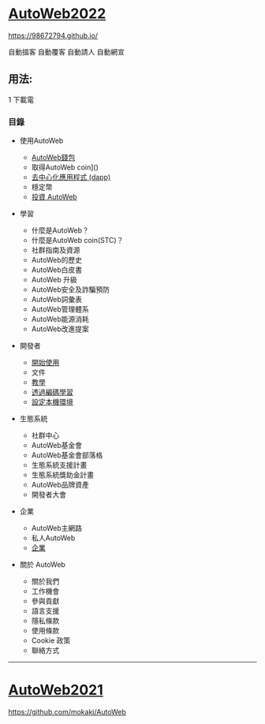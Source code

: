 # [AutoWeb2022](https://98672794.github.io/)
  https://98672794.github.io/
  
  自動搵客 自動覆客 自動請人 自動網宣
  
  
## 用法:

  1 下載電
  
  
  
  
  
  

### 目錄

  - 使用AutoWeb
    - [AutoWeb錢包]()
    - 取得AutoWeb coin]()
    - [去中心化應用程式 (dapp)]()
    - 穩定幣
    - [投資 AutoWeb]()

  - 學習
    - 什麼是AutoWeb？
    - 什麼是AutoWeb coin(STC)？
    - 社群指南及資源
    - AutoWeb的歷史
    - AutoWeb白皮書
    - AutoWeb 升級
    - AutoWeb安全及詐騙預防
    - AutoWeb詞彙表
    - AutoWeb管理體系
    - AutoWeb能源消耗
    - AutoWeb改進提案

  - 開發者
    - [開始使用]()
    - 文件
    - [教學]()
    - [透過編碼學習]()
    - [設定本機環境]()

  - 生態系統
    - 社群中心
    - AutoWeb基金會
    - AutoWeb基金會部落格
    - 生態系統支援計畫
    - 生態系統獎助金計畫
    - AutoWeb品牌資產
    - 開發者大會

  - 企業
    - AutoWeb主網路
    - 私人AutoWeb
    - [企業]()
    
  - 關於 AutoWeb
    - 關於我們
    - 工作機會
    - 參與貢獻
    - 語言支援
    - 隱私條款
    - 使用條款
    - Cookie 政策
    - 聯絡方式
  
  
  
  
  
  
  
  
  
  
  
  
  
  
  
  
  
  
  
  
  
  
  
  
  
  
  
  
  
  
  
  
  
  
  
  
  
  
  
  
  
  
  
  
  
  
  
  
  
  
  
  
  
  
  
  
---














# [AutoWeb2021](https://github.com/mokaki/AutoWeb)
  https://github.com/mokaki/AutoWeb








